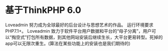 基于ThinkPHP 6.0
==============================================
Loveadmin 努力成为全球最好的后台设计与思想艺术的作品。 
运行环境要求PHP7.1+。 
Loveadmin 致力于软件平台用户数据和平台的“母子分离”，用户可以“掏空式”打包所有数据，到其他网站安装后继续生长，大平台更易转型。死掉的app可以无限次重生。(算法在某些功能上的安装也是我们期待的)



